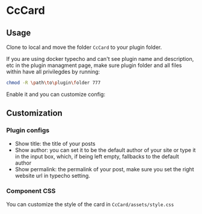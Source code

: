 # CcCard

## Usage
Clone to local and move the folder `CcCard` to your plugin folder.

If you are using docker typecho and can't see plugin name and description, etc in the plugin managment page, make sure plugin folder and all files within have all privilegdes by running:

```bash
chmod -R \path\to\plugin\folder 777
```

Enable it and you can customize config:

## Customization
### Plugin configs
- Show title: the title of your posts
- Show author: you can set it to be the default author of your site or type it in the input box, which, if being left empty, fallbacks to the default author
- Show permalink: the permalink of your post, make sure you set the right website url in typecho setting.

### Component CSS

You can customize the style of the card in `CcCard/assets/style.css`
